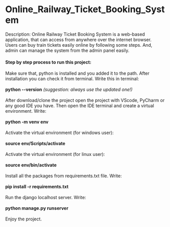 # Online_Railway_Ticket_Booking_System

<p>Description: Online Railway Ticket Booking System is a web-based application, that can access from anywhere over the internet browser. Users can buy train tickets easily online by following some steps. And, admin can manage the system from the admin panel easily.</p>

 
 <h4>Step by step process to run this project:</h4>
 <p>Make sure that, python is installed and you added it to the path. After installation you can check it from terminal. Write this in terminal: <br><br>
 <b>python --version</b> <i>(suggestion: always use the updated one!)</i><br><br>
 After download/clone the project open the project with VScode, PyCharm or any good IDE you have. Then open the IDE terminal and create a virtual environment. Write:<br><br>
 <b>python -m venv env</b><br><br>
 Activate the virtual environment (for windows user):<br><br>
 <b>source env/Scripts/activate</b><br><br>
 Activate the virtual environment (for linux user):<br><br>
 <b>source env/bin/activate</b><br><br>
 Install all the packages from requirements.txt file. Write:<br><br>
 <b>pip install -r requirements.txt</b><br><br>
 Run the django localhost server. Write:<br><br>
 <b>python manage.py runserver</b><br><br>
 Enjoy the project.
 </p>
  
  
